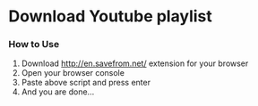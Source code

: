 # Download Youtube playlist

### How to Use

1. Download <a>http://en.savefrom.net/</a> extension for your browser
2. Open your browser console
3. Paste above script and press enter
4. And you are done...
